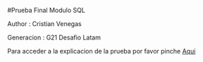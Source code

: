 #Prueba Final Modulo SQL 

Author : Cristian Venegas 

Generacion : G21 Desafio Latam 

Para acceder a la explicacion de la prueba por favor pinche [Aqui](https://www.loom.com/share/6f54b0efae84433394c09e35524117d8)